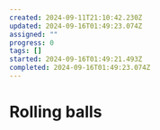 ```yaml
---
created: 2024-09-11T21:10:42.230Z
updated: 2024-09-16T01:49:23.074Z
assigned: ""
progress: 0
tags: []
started: 2024-09-16T01:49:21.493Z
completed: 2024-09-16T01:49:23.074Z
---
```


# Rolling balls
